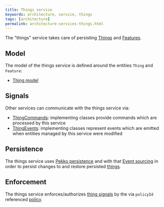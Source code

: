 ```yaml
---
title: Things service
keywords: architecture, service, things
tags: [architecture]
permalink: architecture-services-things.html
---
```


The "things" service takes care of persisting [Things](basic-thing.html) and [Features](basic-feature.html).

## Model

The model of the things service is defined around the entities `Thing` and `Feature`:

* [Thing model](https://github.com/eclipse-ditto/ditto/tree/master/things/model/src/main/java/org/eclipse/ditto/things/model)

## Signals

Other services can communicate with the things service via:

* [ThingCommands](https://github.com/eclipse-ditto/ditto/tree/master/things/model/src/main/java/org/eclipse/ditto/things/model/signals/commands/ThingCommand.java):
  implementing classes provide commands which are processed by this service
* [ThingEvents](https://github.com/eclipse-ditto/ditto/tree/master/things/model/src/main/java/org/eclipse/ditto/things/model/signals/events/ThingEvent.java):
  implementing classes represent events which are emitted when entities managed by this service were modified

## Persistence

The things service uses [Pekko persistence](https://pekko.apache.org/docs/pekko/current/persistence.html?language=java) and 
with that [Event sourcing](basic-signals.html#architectural-style) in order to persist changes to 
and restore persisted [things](basic-thing.html).

## Enforcement

The things service enforces/authorizes [thing signals](#signals) by the via `policyId` referenced 
[policy](basic-policy.html).
